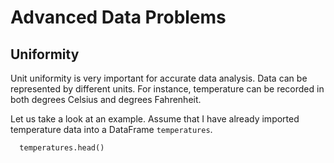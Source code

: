 # Advanced Data Problems

## Uniformity

Unit uniformity is very important for accurate data analysis. Data can be represented by
different units. For instance, temperature can be recorded in both degrees Celsius and
degrees Fahrenheit.

Let us take a look at an example. Assume that I have already imported temperature data into
a DataFrame `temperatures`.

```python
  temperatures.head()
```

```console
```
